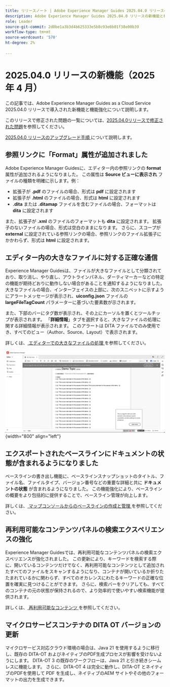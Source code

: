 ```yaml
---
title: リリースノート | Adobe Experience Manager Guides 2025.04.0 リリースの新機能
description: Adobe Experience Manager Guides 2025.04.0 リリースの新機能と機能強化について説明します
role: Leader
source-git-commit: 2d0be1a3b3d4b625333e5b8c93e6b01f38e00b39
workflow-type: tm+mt
source-wordcount: '570'
ht-degree: 2%

---
```


# 2025.04.0 リリースの新機能（2025 年 4 月）

この記事では、Adobe Experience Manager Guides as a Cloud Service 2025.04.0 リリースで導入された新機能と機能強化について説明します。

このリリースで修正された問題の一覧については、[2025.04.0リリースで修正された問題](fixed-issues-2025-04-0.md)を参照してください。

[2025.04.0 リリースのアップグレード手順 ](../release-info/upgrade-instructions-2025-04-0.md) について説明します。

## 参照リンクに「Format」属性が追加されました

Adobe Experience Manager Guidesに、エディター内の参照リンクの **format** 属性が追加されるようになりました。 この属性は **Source ビューに表示され** ファイルの種類を明確に示します。例：

- 拡張子が **.pdf** のファイルの場合、形式は **pdf** に設定されます
- 拡張子が **.html** のファイルの場合、形式は **html** に設定されます
- **.dita** または **.ditamap** ファイルを含むファイルの場合、フォーマットは **dita** に設定されます

また、拡張子が **.xml** のファイルのフォーマットも **dita** に設定されます。 拡張子のないファイルの場合、形式は空白のままになります。 さらに、スコープが **external** に設定されている参照リンクの場合、参照リンクのファイル拡張子にかかわらず、形式は **html** に設定されます。


## エディター内の大きなファイルに対する正確な通信

Experience Manager Guidesは、ファイルが大きなファイルとして分類されており、取り消し、やり直し、アウトラインパネル、ダーティマーカーなどの特定の機能が期待どおりに動作しない場合があることを通知するようになりました。 大きなファイルの場合、インターフェイスの上部に、次のスニペットに示すようにアラートメッセージが表示され、**uiconfig.json** ファイルの **largeFileTagCount** パラメーターに基づいた要素数が示されます。

また、下部のバーにタグ数が表示され、その上にカーソルを置くとツールチップが表示されます。 「**詳細情報**」タブを選択すると、大きなファイルの処理に関する詳細情報が表示されます。 このアラートは DITA ファイルでのみ使用でき、すべてのビュー（Author、Source、Layout）で表示されます。

詳しくは、[ エディターでの大きなファイルの処理 ](../user-guide/web-editor-other-features.md#handling-large-files-in-the-editor) を参照してください。

![](assets/add-toast-tag-count.png){width="800" align="left"}

## エクスポートされたベースラインにドキュメントの状態が含まれるようになりました

ベースラインの書き出し機能に、ベースラインスナップショットのタイトル、ファイル名、ファイルタイプ、バージョン番号などの重要な詳細と共に **ドキュメントの状態** が含まれるようになりました。 この機能強化により、ベースラインの概要をより包括的に提供することで、ベースライン管理が向上します。

詳しくは、[ マップコンソールからのベースラインの作成と管理 ](../user-guide/web-editor-baseline.md#manage-baselines) を参照してください。

## 再利用可能なコンテンツパネルの検索エクスペリエンスの強化

Experience Manager Guidesでは、再利用可能なコンテンツパネルの検索エクスペリエンスが強化されました。 この更新により、キーワードを検索する際に、開いているコンテンツだけでなく、再利用可能なコンテンツとして追加されたすべてのファイルをスキャンするようになり、コンテナが開いているか折りたたまれているかに関わらず、すべてのオカレンスにわたるキーワードの正確な位置を確実に見つけることができます。 さらに、検索バーをクリアしても、すべてのコンテナの元の状態が保持されるので、より効率的で使いやすい検索機能が提供されます。

詳しくは、[ 再利用可能なコンテンツ ](../user-guide/web-editor-features.md#reusable-content) を参照してください。


## マイクロサービスコンテナの DITA OT バージョンの更新

マイクロサービス対応クラウド環境の場合は、Java 21 を使用するように移行し、既存の DITA-OT およびネイティブのPDF生成プロセスが影響を受けないようにします。 DITA-OT 3 の既存のワークフローは、Java 21 と引き続きシームレスに機能します。  さらに、DITA-OT 4 は完全に動作し、DITA-OT とネイティブのPDFを使用して PDF を生成し、ネイティブのAEM サイトやその他のフォーマットの出力を生成できます。